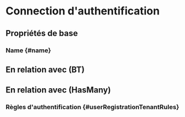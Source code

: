 # Connection d'authentification



## Propriétés de base

### Name {#name}
        


## En relation avec (BT)



## En relation avec (HasMany)

### Règles d'authentification {#userRegistrationTenantRules}
        


<!--- THIS FILE IS GENERATED PLEASE DO NOT EDIT IT DIRECTLY --->
